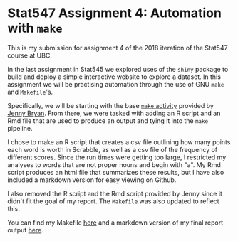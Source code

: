 # Stat547 Assignment 4: Automation with `make`

This is my submission for assignment 4 of the 2018 iteration of the Stat547 course at UBC.

In the last assignment in Stat545 we explored uses of the `shiny` package to build and deploy a simple interactive website to explore a dataset. In this assignment we will be practising automation through the use of GNU `make` and `Makefile`'s.

Specifically, we will be starting with the base [`make` activity](https://github.com/STAT545-UBC/make-activity) provided by [Jenny Bryan](https://github.com/jennybc). From there, we were tasked with adding an R script and an Rmd file that are used to produce an output and tying it into the `make` pipeline.

I chose to make an R script that creates a csv file outlining how many points each word is worth in Scrabble, as well as a csv file of the frequency of different scores. Since the run times were getting too large, I restricted my analyses to words that are not proper nouns and begin with "a". My Rmd script produces an html file that summarizes these results, but I have also included a markdown version for easy viewing on Github.

I also removed the R script and the Rmd script provided by Jenny since it didn't fit the goal of my report. The `Makefile` was also updated to reflect this.

You can find my Makefile [here](https://github.com/STAT545-UBC-students/hw09-shreeramsenthi/blob/master/Makefile) and a markdown version of my final report output [here](https://github.com/STAT545-UBC-students/hw09-shreeramsenthi/blob/master/report.md).
